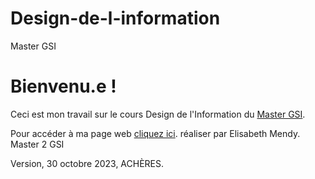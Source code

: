# Design-de-l-information
Master GSI
# Bienvenu.e !

Ceci est mon travail sur le cours Design de l'Information du  [Master GSI](https://humanites-numeriques.univ-paris8.fr/-Master-G-S-I-).

Pour accéder à ma page web  [cliquez ici](https://github.com/kmendy05/Design-de-l-information).
réaliser par Elisabeth Mendy.
Master 2 GSI

Version, 30 octobre 2023, ACHÈRES.
